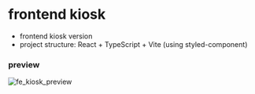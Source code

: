 # frontend kiosk

- frontend kiosk version
- project structure: React + TypeScript + Vite (using styled-component)

### preview

![fe_kiosk_preview](https://github.com/user-attachments/assets/b5a6ee12-0858-4d24-a6f0-f039c3489ec6)
